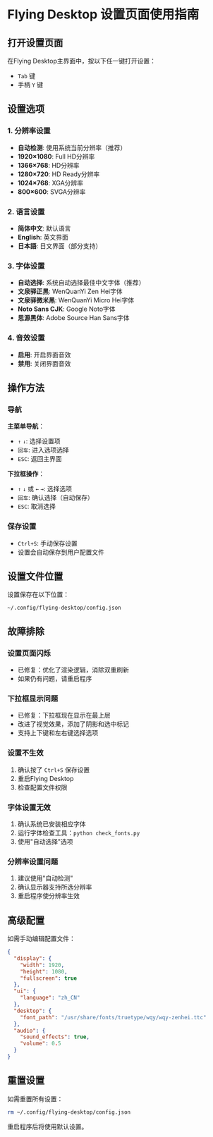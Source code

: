 # Flying Desktop 设置页面使用指南

## 打开设置页面

在Flying Desktop主界面中，按以下任一键打开设置：
- `Tab` 键
- 手柄 `Y` 键

## 设置选项

### 1. 分辨率设置
- **自动检测**: 使用系统当前分辨率（推荐）
- **1920×1080**: Full HD分辨率
- **1366×768**: HD分辨率
- **1280×720**: HD Ready分辨率
- **1024×768**: XGA分辨率
- **800×600**: SVGA分辨率

### 2. 语言设置
- **简体中文**: 默认语言
- **English**: 英文界面
- **日本語**: 日文界面（部分支持）

### 3. 字体设置
- **自动选择**: 系统自动选择最佳中文字体（推荐）
- **文泉驿正黑**: WenQuanYi Zen Hei字体
- **文泉驿微米黑**: WenQuanYi Micro Hei字体
- **Noto Sans CJK**: Google Noto字体
- **思源黑体**: Adobe Source Han Sans字体

### 4. 音效设置
- **启用**: 开启界面音效
- **禁用**: 关闭界面音效

## 操作方法

### 导航

**主菜单导航**：
- `↑` `↓`: 选择设置项
- `回车`: 进入选项选择
- `ESC`: 返回主界面

**下拉框操作**：
- `↑` `↓` 或 `←` `→`: 选择选项
- `回车`: 确认选择（自动保存）
- `ESC`: 取消选择

### 保存设置
- `Ctrl+S`: 手动保存设置
- 设置会自动保存到用户配置文件

## 设置文件位置

设置保存在以下位置：
```
~/.config/flying-desktop/config.json
```

## 故障排除

### 设置页面闪烁
- 已修复：优化了渲染逻辑，消除双重刷新
- 如果仍有问题，请重启程序

### 下拉框显示问题
- 已修复：下拉框现在显示在最上层
- 改进了视觉效果，添加了阴影和选中标记
- 支持上下键和左右键选择选项

### 设置不生效
1. 确认按了 `Ctrl+S` 保存设置
2. 重启Flying Desktop
3. 检查配置文件权限

### 字体设置无效
1. 确认系统已安装相应字体
2. 运行字体检查工具：`python check_fonts.py`
3. 使用"自动选择"选项

### 分辨率设置问题
1. 建议使用"自动检测"
2. 确认显示器支持所选分辨率
3. 重启程序使分辨率生效

## 高级配置

如需手动编辑配置文件：

```json
{
  "display": {
    "width": 1920,
    "height": 1080,
    "fullscreen": true
  },
  "ui": {
    "language": "zh_CN"
  },
  "desktop": {
    "font_path": "/usr/share/fonts/truetype/wqy/wqy-zenhei.ttc"
  },
  "audio": {
    "sound_effects": true,
    "volume": 0.5
  }
}
```

## 重置设置

如需重置所有设置：

```bash
rm ~/.config/flying-desktop/config.json
```

重启程序后将使用默认设置。